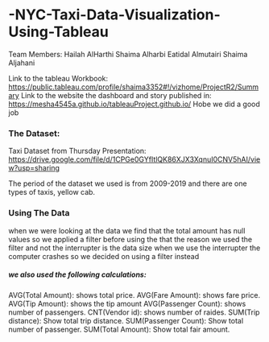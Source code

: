 # -NYC-Taxi-Data-Visualization-Using-Tableau

Team Members: 
Hailah AlHarthi
Shaima Alharbi
Eatidal Almutairi
Shaima Aljahani

Link to the tableau Workbook: https://public.tableau.com/profile/shaima3352#!/vizhome/ProjectR2/Summary
Link to the website the dashboard and story published in: https://mesha4545a.github.io/tableauProject.github.io/
Hobe we did a good job

### The Dataset:
Taxi Dataset from Thursday Presentation: https://drive.google.com/file/d/1CPGe0GYfItlQK86XJX3XqnuI0CNV5hAI/view?usp=sharing

The period of the dataset we used is from 2009-2019 and there are one types of taxis, yellow cab.

### Using The Data
when we were looking at the data we find that the total amount has null values so we applied a filter before using the that the reason we used the filter and not the interrupter is the data size when we use the interrupter the computer crashes so we decided on using a filter instead

##### we also used the following calculations:
AVG(Total Amount): shows total price.
AVG(Fare Amount): shows fare price.
AVG(Tip Amount): shows the tip amount
AVG(Passenger Count): shows number of passengers.
CNT(Vendor id): shows number of raides.
SUM(Trip distance): Show total trip distance.
SUM(Passenger Count): Show total number of passenger.
SUM(Total Amount): Show total fair amount.
